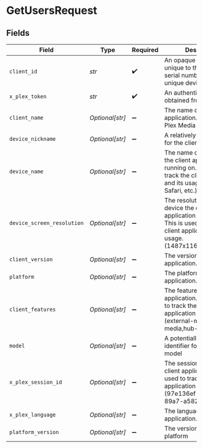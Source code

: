 # GetUsersRequest


## Fields

| Field                                                                                                                                                | Type                                                                                                                                                 | Required                                                                                                                                             | Description                                                                                                                                          | Example                                                                                                                                              |
| ---------------------------------------------------------------------------------------------------------------------------------------------------- | ---------------------------------------------------------------------------------------------------------------------------------------------------- | ---------------------------------------------------------------------------------------------------------------------------------------------------- | ---------------------------------------------------------------------------------------------------------------------------------------------------- | ---------------------------------------------------------------------------------------------------------------------------------------------------- |
| `client_id`                                                                                                                                          | *str*                                                                                                                                                | :heavy_check_mark:                                                                                                                                   | An opaque identifier unique to the client (UUID, serial number, or other unique device ID)                                                           | 3381b62b-9ab7-4e37-827b-203e9809eb58                                                                                                                 |
| `x_plex_token`                                                                                                                                       | *str*                                                                                                                                                | :heavy_check_mark:                                                                                                                                   | An authentication token, obtained from plex.tv                                                                                                       | CV5xoxjTpFKUzBTShsaf                                                                                                                                 |
| `client_name`                                                                                                                                        | *Optional[str]*                                                                                                                                      | :heavy_minus_sign:                                                                                                                                   | The name of the client application. (Plex Web, Plex Media Server, etc.)                                                                              | Plex for Roku                                                                                                                                        |
| `device_nickname`                                                                                                                                    | *Optional[str]*                                                                                                                                      | :heavy_minus_sign:                                                                                                                                   | A relatively friendly name for the client device                                                                                                     | Roku 3                                                                                                                                               |
| `device_name`                                                                                                                                        | *Optional[str]*                                                                                                                                      | :heavy_minus_sign:                                                                                                                                   | The name of the device the client application is running on. This is used to track the client application and its usage. (Chrome, Safari, etc.)      | Chrome                                                                                                                                               |
| `device_screen_resolution`                                                                                                                           | *Optional[str]*                                                                                                                                      | :heavy_minus_sign:                                                                                                                                   | The resolution of the device the client application is running on. This is used to track the client application and its usage. (1487x1165,2560x1440) | 1487x1165,2560x1440                                                                                                                                  |
| `client_version`                                                                                                                                     | *Optional[str]*                                                                                                                                      | :heavy_minus_sign:                                                                                                                                   | The version of the client application.                                                                                                               | 2.4.1                                                                                                                                                |
| `platform`                                                                                                                                           | *Optional[str]*                                                                                                                                      | :heavy_minus_sign:                                                                                                                                   | The platform of the client application.                                                                                                              | Roku                                                                                                                                                 |
| `client_features`                                                                                                                                    | *Optional[str]*                                                                                                                                      | :heavy_minus_sign:                                                                                                                                   | The features of the client application. This is used to track the client application and its usage. (external-media,indirect-media,hub-style-list)   | external-media,indirect-media,hub-style-list                                                                                                         |
| `model`                                                                                                                                              | *Optional[str]*                                                                                                                                      | :heavy_minus_sign:                                                                                                                                   | A potentially less friendly identifier for the device model                                                                                          | 4200X                                                                                                                                                |
| `x_plex_session_id`                                                                                                                                  | *Optional[str]*                                                                                                                                      | :heavy_minus_sign:                                                                                                                                   | The session ID of the client application. This is used to track the client application and its usage. (97e136ef-4ddd-4ff3-89a7-a5820c96c2ca)         | 97e136ef-4ddd-4ff3-89a7-a5820c96c2ca                                                                                                                 |
| `x_plex_language`                                                                                                                                    | *Optional[str]*                                                                                                                                      | :heavy_minus_sign:                                                                                                                                   | The language of the client application.                                                                                                              | en                                                                                                                                                   |
| `platform_version`                                                                                                                                   | *Optional[str]*                                                                                                                                      | :heavy_minus_sign:                                                                                                                                   | The version of the platform                                                                                                                          | 4.3 build 1057                                                                                                                                       |